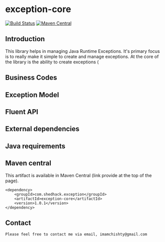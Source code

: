 # exception-core

[![Build Status](https://travis-ci.org/imamchishty/exception-core.svg?branch=master "Travis CI")](https://travis-ci.org/imamchishty/exception-core) [![Maven Central](https://maven-badges.herokuapp.com/maven-central/com.shedhack.exception/exception-core/badge.svg?style=plastic)](https://maven-badges.herokuapp.com/maven-central/com.shedhack.exception/exception-core) 

## Introduction

This library helps in managing Java Runtime Exceptions. It's primary focus is to really make it simple to create and manage exceptions.
At the core of the library is the ability to create exceptions (

## Business Codes


## Exception Model


## Fluent API


## External dependencies


## Java requirements


## Maven central

This artifact is available in Maven Central (link provide at the top of the page).
 
    <dependency>
        <groupId>com.shedhack.exception</groupId>
        <artifactId>exception-core</artifactId>
        <version>1.0.1</version>
    </dependency>    


Contact
-------

	Please feel free to contact me via email, imamchishty@gmail.com




